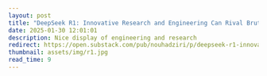 ```yaml
---
layout: post
title: "DeepSeek R1: Innovative Research and Engineering Can Rival Brute-Force Scaling"
date: 2025-01-30 12:01:01
description: Nice display of engineering and research
redirect: https://open.substack.com/pub/nouhadziri/p/deepseek-r1-innovative-research-and?utm_campaign=post&utm_medium=web
thumbnail: assets/img/r1.jpg
read_time: 9
---
```


